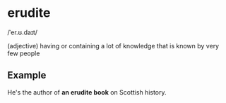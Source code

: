 # erudite

/ˈer.ʊ.daɪt/ 

(adjective) having or containing a lot of knowledge that is known by very few people

## Example

He's the author of **an erudite book** on Scottish history.
